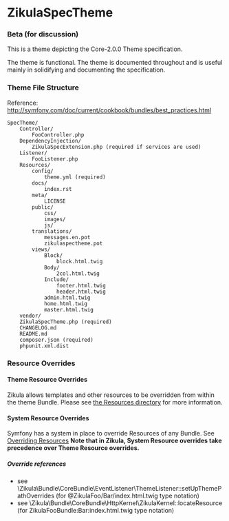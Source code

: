 ZikulaSpecTheme
============

### Beta (for discussion)

This is a theme depicting the Core-2.0.0 Theme specification.

The theme is functional. The theme is documented throughout and is useful mainly
in solidifying and documenting the specification.

### Theme File Structure
Reference: http://symfony.com/doc/current/cookbook/bundles/best_practices.html

```
SpecTheme/
    Controller/
        FooController.php
    DependencyInjection/
        ZikulaSpecExtension.php (required if services are used)
    Listener/
        FooListener.php
    Resources/
        config/
            theme.yml (required)
        docs/
            index.rst
        meta/
            LICENSE
        public/
            css/
            images/
            js/
        translations/
            messages.en.pot
            zikulaspectheme.pot
        views/
            Block/
                block.html.twig
            Body/
                2col.html.twig
            Include/
                footer.html.twig
                header.html.twig
            admin.html.twig
            home.html.twig
            master.html.twig
    vendor/
    ZikulaSpecTheme.php (required)
    CHANGELOG.md
    README.md
    composer.json (required)
    phpunit.xml.dist
```

### Resource Overrides
#### Theme Resource Overrides
Zikula allows templates and other resources to be overridden from within the theme Bundle. Please see 
[the Resources directory](Resources/README.md) for more information.

#### System Resource Overrides
Symfony has a system in place to override Resources of any Bundle. See 
[Overriding Resources](http://symfony.com/doc/current/cookbook/bundles/inheritance.html#overriding-resources-templates-routing-etc)
**Note that in Zikula, System Resource overrides take precedence over Theme Resource overrides.**

##### Override references
 - see \Zikula\Bundle\CoreBundle\EventListener\ThemeListener::setUpThemePathOverrides (for @ZikulaFoo/Bar/index.html.twig type notation)
 - see \Zikula\Bundle\CoreBundle\HttpKernel\ZikulaKernel::locateResource (for ZikulaFooBundle:Bar:index.html.twig type notation)